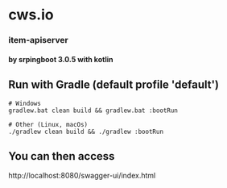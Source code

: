cws.io
===================
### item-apiserver
#### by srpingboot 3.0.5 with kotlin


Run with Gradle (default profile 'default')
-------------------
```
# Windows
gradlew.bat clean build && gradlew.bat :bootRun

# Other (Linux, macOs)
./gradlew clean build && ./gradlew :bootRun
```

You can then access
-------------------
http://localhost:8080/swagger-ui/index.html